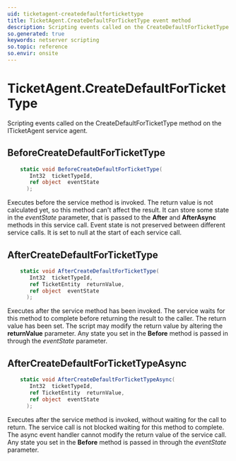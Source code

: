 ```yaml
---
uid: ticketagent-createdefaultfortickettype
title: TicketAgent.CreateDefaultForTicketType event method
description: Scripting events called on the CreateDefaultForTicketType method on the TicketAgent service agent.
so.generated: true
keywords: netserver scripting
so.topic: reference
so.envir: onsite
---
```

# TicketAgent.CreateDefaultForTicketType

Scripting events called on the <see cref='M:ITicketAgent.CreateDefaultForTicketType'>CreateDefaultForTicketType</see> method on the <see cref='ITicketAgent'>ITicketAgent</see>  service agent.

## BeforeCreateDefaultForTicketType
```cs
    static void BeforeCreateDefaultForTicketType(
       Int32  ticketTypeId,
       ref object  eventState
      );
```
Executes before the service method is invoked.
The return value is not calculated yet, so this method can't affect the result.
It can store some state in the *eventState* parameter, that is passed to the **After** and **AfterAsync** methods in this service call.
Event state is not preserved between different service calls. It is set to null at the start of each service call.
## AfterCreateDefaultForTicketType
```cs
    static void AfterCreateDefaultForTicketType(
       Int32  ticketTypeId,
       ref TicketEntity  returnValue,
       ref object  eventState
      );
```
Executes after the service method has been invoked. The service waits for this method to complete before returning the result to the caller.
The return value has been set. The script may modify the return value by altering the **returnValue** parameter.
Any state you set in the **Before** method is passed in through the *eventState* parameter.
## AfterCreateDefaultForTicketTypeAsync
```cs
    static void AfterCreateDefaultForTicketTypeAsync(
       Int32  ticketTypeId,
       ref TicketEntity  returnValue,
       ref object  eventState
      );
```
Executes after the service method is invoked, without waiting for the call to return.
The service call is not blocked waiting for this method to complete.
The async event handler cannot modify the return value of the service call.
Any state you set in the **Before** method is passed in through the *eventState* parameter.

